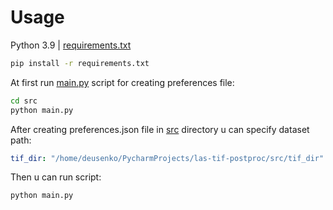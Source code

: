 # Usage 

Python 3.9 | [requirements.txt](./requirements.txt)
```bash
pip install -r requirements.txt
```

At first run [main.py](src/main.py) script for creating preferences file: 
```bash
cd src
python main.py
```

After creating preferences.json file in [src](./src) directory u can specify dataset path:
```yaml
tif_dir: "/home/deusenko/PycharmProjects/las-tif-postproc/src/tif_dir"
```

Then u can run script:
```bash
python main.py
```

